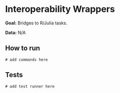 # Interoperability Wrappers

**Goal:** Bridges to R/Julia tasks.

**Data:** N/A

## How to run

```
# add commands here
```

## Tests

```
# add test runner here
```
